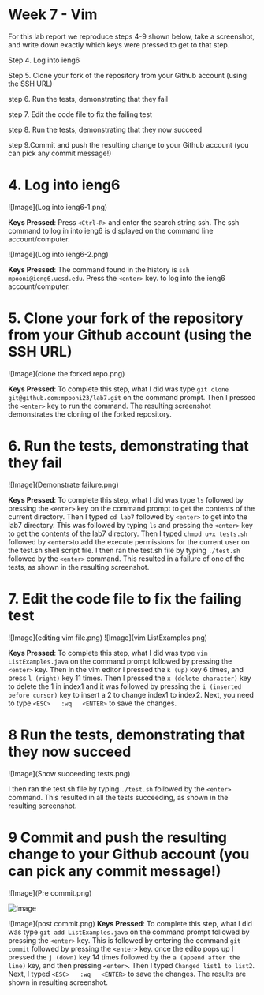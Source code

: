 # Week 7 - Vim 

For this lab report we reproduce steps 4-9 shown below, take a screenshot, and write down exactly which keys were pressed to get to that step. 

Step 4. Log into ieng6

Step 5. Clone your fork of the repository from your Github account (using the SSH URL)

step 6.  Run the tests, demonstrating that they fail

step 7.  Edit the code file to fix the failing test

step 8. Run the tests, demonstrating that they now succeed

step 9.Commit and push the resulting change to your Github account (you can pick any commit message!)
 
# **4. Log into ieng6**

![Image](Log into ieng6-1.png)

**Keys Pressed**: Press ```<Ctrl-R>``` and enter the search string ssh. The ssh command to log in into ieng6 is displayed on the command line account/computer.

![Image](Log into ieng6-2.png)

**Keys Pressed**: The command found in the history is ```ssh mpooni@ieng6.ucsd.edu```. Press the ```<enter>``` key. to log into the ieng6 account/computer. 

# **5. Clone your fork of the repository from your Github account (using the SSH URL)**

![Image](clone the forked repo.png)

**Keys Pressed**: To complete this step, what I did was type ```git clone git@github.com:mpooni23/lab7.git``` on the command prompt. Then I pressed the ```<enter>``` key to run the command. The resulting screenshot demonstrates the cloning of the forked repository.

# **6. Run the tests, demonstrating that they fail**

![Image](Demonstrate failure.png)

**Keys Pressed**: To complete this step, what I did was type ```ls``` followed by pressing the ```<enter>``` key on the command prompt to get the contents of the current directory. Then I typed ```cd lab7``` followed by ```<enter>``` to get into the lab7 directory. This was followed by typing ```ls``` and pressing the ```<enter>``` key to get the contents of the lab7 directory. Then I typed ```chmod u+x tests.sh``` followed by ```<enter>```to add the execute permissions for the current user on the test.sh shell script file. I then ran the test.sh file by typing ```./test.sh``` followed by the ```<enter>``` command. This resulted in a failure of one of the tests, as shown in the resulting screenshot.

# **7. Edit the code file to fix the failing test**

![Image](editing vim file.png)
![Image](vim ListExamples.png)

**Keys Pressed**: To complete this step, what I did was type ```vim  ListExamples.java``` on the command prompt followed by pressing the ```<enter>``` key. Then in the vim editor I pressed the ```k (up)``` key 6 times, and press ```l (right)``` key 11 times. Then I pressed the ```x (delete character)``` key to delete the 1 in index1 and it was followed by pressing the ```i (inserted before cursor)``` key to insert a 2 to change index1 to index2. Next, you need to type ```<ESC>   :wq   <ENTER>```  to save the changes.

# **8 Run the tests, demonstrating that they now succeed**

![Image](Show succeeding tests.png)

I then ran the test.sh file by typing ```./test.sh``` followed by the ```<enter>``` command. This resulted in all the tests succeeding, as shown in the resulting screenshot.

# **9 Commit and push the resulting change to your Github account (you can pick any commit message!)**

![Image](Pre commit.png)

![Image](commit.png)

![Image](post commit.png)
**Keys Pressed**: To complete this step, what I did was type ```git add ListExamples.java``` on the command prompt followed by pressing the ```<enter>``` key. This is followed by entering the command ```git commit``` followed by pressing the ```<enter>``` key. once the edito pops up I pressed the ```j (down)``` key 14 times followed by the ```a (append after the line)``` key, and then pressing ```<enter>```. Then I typed ```Changed list1 to list2```.  Next, I typed ```<ESC>   :wq   <ENTER>```  to save the changes. The results are shown in resulting screenshot.

